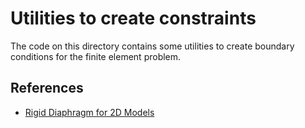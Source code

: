 # Utilities to create constraints
The code on this directory contains some utilities to create boundary conditions for the finite element problem.

## References

- [Rigid Diaphragm for 2D Models](https://portwooddigital.com/2022/11/05/rigid-diaphragm-for-2d-models/)
